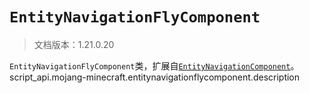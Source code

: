 # `EntityNavigationFlyComponent`

> 文档版本：1.21.0.20

`EntityNavigationFlyComponent`类，扩展自[`EntityNavigationComponent`](./entitynavigationcomponent.md)。script_api.mojang-minecraft.entitynavigationflycomponent.description
